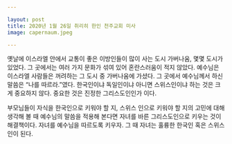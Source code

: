 ```yaml
---

layout: post
title: 2020년 1월 26일 취리히 한인 천주교회 미사
image: capernaum.jpeg

---
```


옛날에 이스라엘 안에서 교통이 좋은 이방인들이 많이 사는 도시 가버나움, 몇몇 도시가 있었다. 그 곳에서는 여러 가지 문화가 섞여 있어 혼란스러움이 적지 않았다. 예수님은 이스라엘 사람들은 꺼려하는 그 도시 중 가버나움에 가셨다.
그 곳에서 예수님께서 하신 말씀은 “나를 따르라.”였다.
한국인이냐 독일인이냐 아니면 스위스인이냐 하는 것은 크게 중요하지 않다. 중요한 것은 진정한 그리스도인인가 이다.

부모님들이 자식을 한국인으로 키워야 할 지, 스위스 인으로 키워야 할 지의 고민에 대해 생각해 볼 때 예수님의 말씀을 적용해 본다면 자녀를 바른 그리스도인으로 키우는 것이 해결책이다. 자녀를 예수님을 따르도록 키우자. 그 때 자녀는 훌륭한 한국인 혹은 스위스인이 된다.